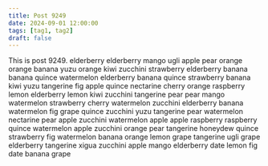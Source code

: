 ```yaml
---
title: Post 9249
date: 2024-09-01 12:00:00
tags: [tag1, tag2]
draft: false
---
```

This is post 9249.
elderberry
elderberry
mango
ugli
apple
pear
orange
orange
banana
yuzu
orange
kiwi
zucchini
strawberry
elderberry
banana
banana
quince
watermelon
elderberry
banana
quince
strawberry
banana
kiwi
yuzu
tangerine
fig
apple
quince
nectarine
cherry
orange
raspberry
lemon
elderberry
lemon
kiwi
zucchini
tangerine
pear
pear
mango
watermelon
strawberry
cherry
watermelon
zucchini
elderberry
banana
watermelon
fig
grape
quince
zucchini
yuzu
tangerine
pear
watermelon
nectarine
pear
apple
zucchini
watermelon
apple
apple
raspberry
raspberry
quince
watermelon
apple
zucchini
orange
pear
tangerine
honeydew
quince
strawberry
fig
watermelon
banana
orange
lemon
grape
tangerine
ugli
grape
elderberry
tangerine
xigua
zucchini
apple
mango
elderberry
date
lemon
fig
date
banana
grape
